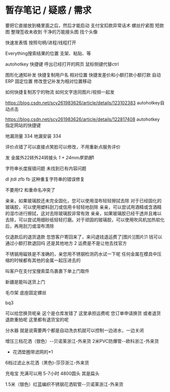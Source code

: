 # 暂存笔记 / 疑惑 / 需求

要把它直接放到桶里面之后，然后才能启动
支付宝扣款异常话术
螺丝拧紧图
短款图
整理签收未收到
干净的万能接头图
找个头像

快速发表情
按照句柄/进程/线程打开

Everything搜索结果的位置
支架、粘贴、等

autohotkey 快捷键
呼出已经打开的网页
鼠标侧键代替ctrl

图形化通知补发
快捷复制用户名
相对位置 快捷发差价和小额打款小额打款
自动ERP 固定位置
修改登记补发为相对位置移动

如何快捷复制苏宁的物流
如何文字连同图片/视频一起发


https://blog.csdn.net/scy261983626/article/details/123102383
autohotkey自动点击

https://blog.csdn.net/scy261983626/article/details/122817408
autohotkey 指定网站的快捷键


地漏测量 334
地漏安装 334

评价点错了可以直接点笑脸可以修改，不用重新点服务评价

发 金属外22转外24转接头 *1 + 24mm厚垫圈*1

字符串长度报错问题
未找到已有内容问题

dl
jtdl
zfb
fb
这种重复字符串的错误修复

不要用f2 和重命名冲突了

亲亲，如果玻璃胶还未完全固化，您可以使用湿布轻轻擦拭去除
对于已经固化的玻璃胶，可以使用塑料刮刀或信用卡轻轻地刮除
亲亲，可以尝试用酒精或含酒精的湿巾进行擦拭，这对去除玻璃胶非常有效
亲亲，如果玻璃胶已经干透并且难以去除，可以尝试用细砂纸轻轻打磨。对于顽固的玻璃胶，可以使用吹风机加热软化后，再用刮刀或湿布清除

仅退款后的退货退款 忽悠客户寄回来了，来问退钱退运费了[图片][图片]1 钱可以通过小额打款退回吗 还是其他地方
2 运费是不是让他去找官方

不锈钢用磁铁是不准确的，亲您用不锈钢检测药水试一下呢
任何金属在模具中压缩的时候都有其他的金属一起压进去的

叫客户在支付宝搜索菜鸟裹裹下单上门取件

新疆是能叫送货上门

毛巾架
底座固定螺丝


bq3

可以给您换货呢亲 这个是仓库发错了 这里承担运费呢 您订单申请换货 或者退货退款重拍呢 这里都有退货宝的呢


分水器
就是说需要两个都是自动洗衣机就可以控制一边进水，一边关闭

增压三档花洒（银色）--贝诺莱浙江-外来货
2米PVC防爆管--欧科浙江-外来货

 + 花洒垫圈带滤网的*1

 6档过滤止水花洒（黑色)-莎莎浙江-外来货

 充电宝 充满可以用 5-7小时
 4800圆头
 其是扁头

 1.5米（银色）红蓝编织不锈钢花洒软管--贝诺莱浙江-外来货